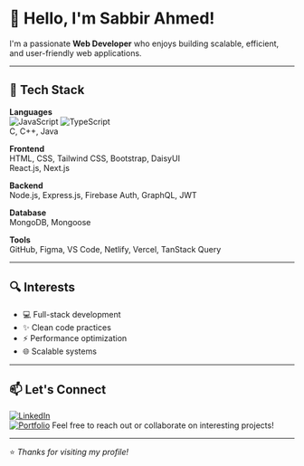 # 👋 Hello, I'm Sabbir Ahmed!

I'm a passionate **Web Developer** who enjoys building scalable, efficient, and user-friendly web applications.

---

## 🚀 Tech Stack

**Languages**  
![JavaScript](https://img.shields.io/badge/-JavaScript-black?style=flat-square&logo=javascript) 
![TypeScript](https://img.shields.io/badge/-TypeScript-black?style=flat-square&logo=typescript)  
C, C++, Java

**Frontend**  
HTML, CSS, Tailwind CSS, Bootstrap, DaisyUI  
React.js, Next.js

**Backend**  
Node.js, Express.js, Firebase Auth, GraphQL, JWT

**Database**  
MongoDB, Mongoose

**Tools**  
GitHub, Figma, VS Code, Netlify, Vercel, TanStack Query

---

## 🔍 Interests

- 💻 Full-stack development
- ✨ Clean code practices
- ⚡ Performance optimization
- 🌐 Scalable systems

---

## 📫 Let's Connect

[![LinkedIn](https://img.shields.io/badge/-LinkedIn-blue?style=flat-square&logo=linkedin)](www.linkedin.com/in/md-sabbir-ahmed-14ab32283)  
[![Portfolio](https://img.shields.io/badge/-Portfolio-black?style=flat-square&logo=github)]([https://yourportfolio.com](https://sabbirahmed.vercel.app/))  
Feel free to reach out or collaborate on interesting projects!

---

⭐️ *Thanks for visiting my profile!*
